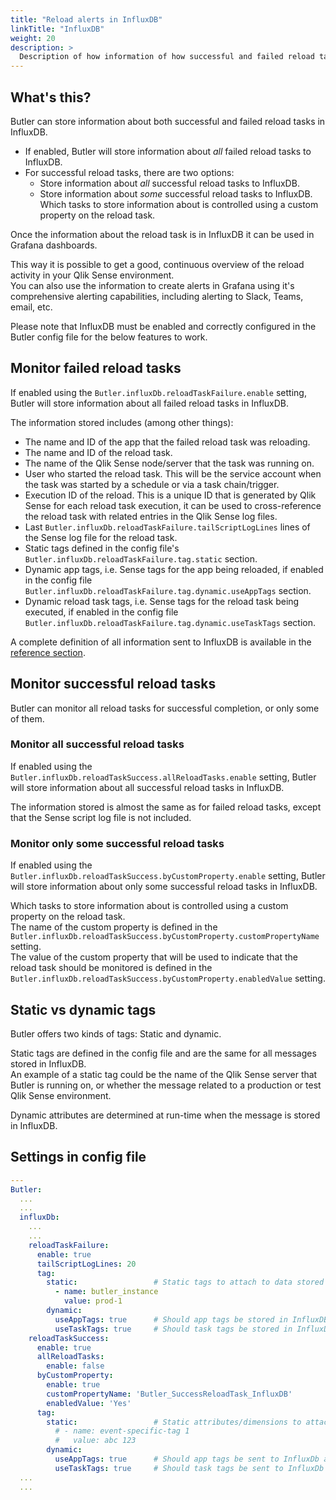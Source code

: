 ```yaml
---
title: "Reload alerts in InfluxDB"
linkTitle: "InfluxDB"
weight: 20
description: >
  Description of how information of how successful and failed reload tasks can be stored in InfluxDB.
---
```


## What's this?

Butler can store information about both successful and failed reload tasks in InfluxDB.

- If enabled, Butler will store information about _all_ failed reload tasks to InfluxDB.
- For successful reload tasks, there are two options:
  - Store information about _all_ successful reload tasks to InfluxDB.
  - Store information about _some_ successful reload tasks to InfluxDB.  
    Which tasks to store information about is controlled using a custom property on the reload task.

Once the information about the reload task is in InfluxDB it can be used in Grafana dashboards.

This way it is possible to get a good, continuous overview of the reload activity in your Qlik Sense environment.  
You can also use the information to create alerts in Grafana using it's comprehensive alerting capabilities, including alerting to Slack, Teams, email, etc.

Please note that InfluxDB must be enabled and correctly configured in the Butler config file for the below features to work.

## Monitor failed reload tasks

If enabled using the `Butler.influxDb.reloadTaskFailure.enable` setting, Butler will store information about all failed reload tasks in InfluxDB.

The information stored includes (among other things):

- The name and ID of the app that the failed reload task was reloading.
- The name and ID of the reload task.
- The name of the Qlik Sense node/server that the task was running on.
- User who started the reload task. This will be the service account when the task was started by a schedule or via a task chain/trigger.
- Execution ID of the reload. This is a unique ID that is generated by Qlik Sense for each reload task execution, it can be used to cross-reference the reload task with related entries in the Qlik Sense log files.
- Last `Butler.influxDb.reloadTaskFailure.tailScriptLogLines` lines of the Sense log file for the reload task.
- Static tags defined in the config file's `Butler.influxDb.reloadTaskFailure.tag.static` section.
- Dynamic app tags, i.e. Sense tags for the app being reloaded, if enabled in the config file `Butler.influxDb.reloadTaskFailure.tag.dynamic.useAppTags` section.
- Dynamic reload task tags, i.e. Sense tags for the reload task being executed, if enabled in the config file `Butler.influxDb.reloadTaskFailure.tag.dynamic.useTaskTags` section.

A complete definition of all information sent to InfluxDB is available in the [reference section](/docs/reference/influxdb/).

## Monitor successful reload tasks

Butler can monitor all reload tasks for successful completion, or only some of them.

### Monitor all successful reload tasks

If enabled using the `Butler.influxDb.reloadTaskSuccess.allReloadTasks.enable` setting, Butler will store information about all successful reload tasks in InfluxDB.

The information stored is almost the same as for failed reload tasks, except that the Sense script log file is not included.

### Monitor only some successful reload tasks

If enabled using the `Butler.influxDb.reloadTaskSuccess.byCustomProperty.enable` setting, Butler will store information about only some successful reload tasks in InfluxDB.

Which tasks to store information about is controlled using a custom property on the reload task.  
The name of the custom property is defined in the `Butler.influxDb.reloadTaskSuccess.byCustomProperty.customPropertyName` setting.  
The value of the custom property that will be used to indicate that the reload task should be monitored is defined in the `Butler.influxDb.reloadTaskSuccess.byCustomProperty.enabledValue` setting.

## Static vs dynamic tags

Butler offers two kinds of tags: Static and dynamic.

Static tags are defined in the config file and are the same for all messages stored in InfluxDB.  
An example of a static tag could be the name of the Qlik Sense server that Butler is running on, or whether the message related to a production or test Qlik Sense environment.

Dynamic attributes are determined at run-time when the message is stored in InfluxDB.

## Settings in config file

```yaml
---
Butler:
  ...
  ...
  influxDb:
    ...
    ...
    reloadTaskFailure:
      enable: true
      tailScriptLogLines: 20
      tag:
        static:                 # Static tags to attach to data stored in InfluxDB
          - name: butler_instance
            value: prod-1
        dynamic:
          useAppTags: true      # Should app tags be stored in InfluxDB as tags?
          useTaskTags: true     # Should task tags be stored in InfluxDB as tags?
    reloadTaskSuccess:
      enable: true
      allReloadTasks:
        enable: false
      byCustomProperty:
        enable: true
        customPropertyName: 'Butler_SuccessReloadTask_InfluxDB'
        enabledValue: 'Yes'
      tag:
        static:                 # Static attributes/dimensions to attach to events sent to InfluxDb
          # - name: event-specific-tag 1
          #   value: abc 123
        dynamic:
          useAppTags: true      # Should app tags be sent to InfluxDb as tags?
          useTaskTags: true     # Should task tags be sent to InfluxDb as tags?
  ...
  ...
```

